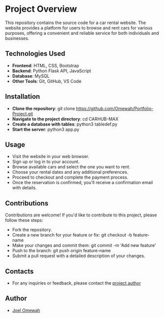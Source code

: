 # Project Overview
This repository contains the source code for a car rental website. The website provides a platform for users to browse and rent cars for various purposes, offering a convenient and reliable service for both individuals and businesses.

## Technologies Used
- **Frontend**: HTML, CSS, Bootstrap
- **Backend**: Python Flask API, JavaScript
- **Database**: MySQL
- **Other Tools**: Git, GitHub, VS Code

## Installation
- **Clone the repository**: git clone https://github.com/Omewah/Portfolio-Project.git
- **Navigate to the project directory**: cd CARHUB-MAX
- **Create a database with tables**: python3 tabledef.py
- **Start the server**: python3 app.py

## Usage
- Visit the website in your web browser.
- Sign up or log in to your account.
- Browse available cars and select the one you want to rent.
- Choose your rental dates and any additional preferences.
- Proceed to checkout and complete the payment process.
- Once the reservation is confirmed, you'll receive a confirmation email with details.

## Contributions
Contributions are welcome! If you'd like to contribute to this project, please follow these steps:

- Fork the repository.
- Create a new branch for your feature or fix: git checkout -b feature-name
- Make your changes and commit them: git commit -m 'Add new feature'
- Push to the branch: git push origin feature-name
- Submit a pull request with a detailed description of your changes.

## Contacts
* For any inquiries or feedback, please contact the [project author](https://github.com/Omewah)

## Author
* [Joel Omewah](https://github.com/Omewah)